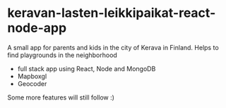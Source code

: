 # keravan-lasten-leikkipaikat-react-node-app
A small app for parents and kids in the city of Kerava in Finland. Helps to find playgrounds in the neighborhood

- full stack app using React, Node and MongoDB
- Mapboxgl
- Geocoder

Some more features will still follow :)
